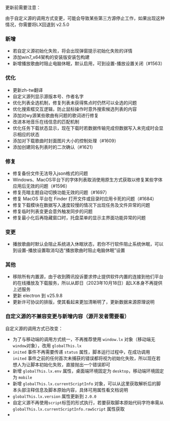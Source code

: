 
更新前需要注意：

由于自定义源的调用方式变更，可能会导致某些第三方源停止工作，如果出现这种情况，你需要将LX回退到 v2.5.0

### 新增

- 若自定义源初始化失败，将会出现弹窗提示初始化失败的详情
- 添加win7_x64架构的安装版安装包构建
- 新增播放歌曲时阻止电脑休眠，默认启用，可到设置-播放设置关闭（#1563）

### 优化

- 更新zh-tw翻译
- 自定义源列显示源版本号、作者名字
- 优化列表全选机制，修复列表未获得焦点时仍然可以全选的问题
- 优化搜索框交互逻辑，防止鼠标操作时意外搜索候选列表的内容
- 添加对wy源某些歌曲有问题的歌词进行修复
- 改进本地音乐在线信息的匹配机制
- 优化任务下载状态显示，现在下载时若数据传输完成但数据写入未完成时会显示相应的状态
- 添加对下载歌曲时封面图片大小的控制处理（#1609）
- 添加创建同名列表时的二次确认（#1621）

### 修复

- 修复备份文件无法导入json格式的问题
- Windows、MacOS平台下的字体列表取消使用原生方式获取以修复某些字体应用后无效的问题（#1596）
- 修复亮暗主题自动切换功能无效的问题（#1697）
- 修复 MacOS 平台在 Finder 打开文件或目录时应用卡死的问题（#1684）
- 修复下载模块在数据写入速度较慢的情况下出现任务及文件异常的问题
- 修复临时列表变更会意外触发同步的问题
- 修复最小化后再隐藏窗口时，托盘菜单的显示主界面功能异常的问题

### 变更

- 播放歌曲时默认会阻止系统进入休眠状态，若你不行软件阻止系统休眠，可以到设置-播放设置取消勾选“播放歌曲时阻止电脑休眠”设置

### 其他

- 移除所有内置源，由于收到腾讯投诉要求停止提供软件内置的连接到他们平台的在线播放及下载服务，所以从即日（2023年10月18日）起LX本身不再提供上述服务
- 更新 electron 到 v25.9.8
- 更新许可协议的排版，使其看起来更加清晰明了，更新数据来源原理说明

### 自定义源的不兼容变更与新增内容（源开发者需要看）

自定义源的调用方式已改变：

- 为了与移动端的调用方式统一，不再推荐使用 `window.lx` 对象（移动端无`window`对象），改用 `globalThis.lx`
- `inited` 事件不再需要传递 `status` 属性，脚本运行过程中，在成功调用 `inited` 事件之前的任何首次未捕获的错误都将视为初始化失败，所以现在若想人为让脚本初始化失败，直接抛出一个错误即可
- 新增 `globalThis.lx.env` 属性，桌面端环境固定为 `desktop`，移动端环境固定为 `mobile`
- 新增 `globalThis.lx.currentScriptInfo` 对象，可以从这里获取解析后的脚本头部注释信息及脚本原始内容，具体可用属性看文档说明
- `globalThis.lx.version` 属性更新到 `2.0.0`
- 自定义源不再使用`script`标签的形式执行，若要获取脚本原始代码字符串需从 `globalThis.lx.currentScriptInfo.rawScript` 属性获取
-
